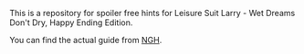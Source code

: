 This is a repository for spoiler free hints for Leisure Suit Larry - Wet Dreams Don't Dry, Happy Ending Edition.

You can find the actual guide from [NGH](http://www.nicegamehints.com/).

